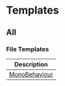 # Templates

## All

### File Templates

Description |
------------|
[MonoBehaviour](.\Templates\MonoBehaviour.md) |

